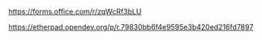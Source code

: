 https://forms.office.com/r/zqWcRf3bLU



https://etherpad.opendev.org/p/r.79830bb6f4e9595e3b420ed216fd7897

